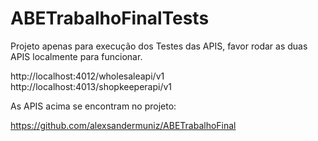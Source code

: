# ABETrabalhoFinalTests

Projeto apenas para execução dos Testes das APIS, favor rodar as duas APIS localmente para funcionar.

http://localhost:4012/wholesaleapi/v1
http://localhost:4013/shopkeeperapi/v1

As APIS acima se encontram no projeto:

https://github.com/alexsandermuniz/ABETrabalhoFinal
